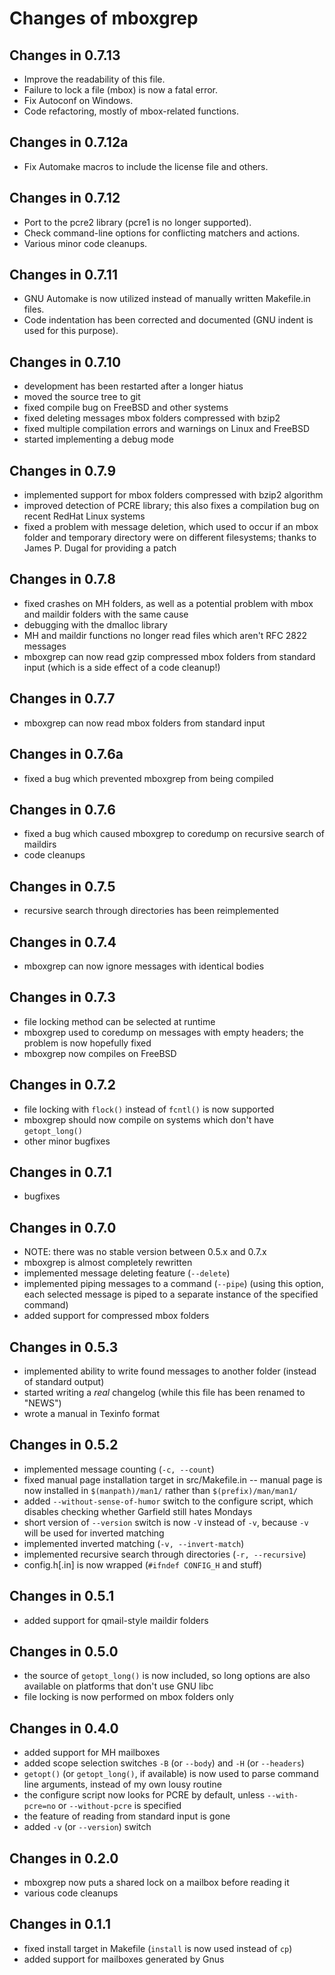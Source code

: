 # Changes of mboxgrep

## Changes in 0.7.13

- Improve the readability of this file.
- Failure to lock a file (mbox) is now a fatal error.
- Fix Autoconf on Windows.
- Code refactoring, mostly of mbox-related functions.

## Changes in 0.7.12a

- Fix Automake macros to include the license file and others.

## Changes in 0.7.12

- Port to the pcre2 library (pcre1 is no longer supported).
- Check command-line options for conflicting matchers and actions.
- Various minor code cleanups.

## Changes in 0.7.11

- GNU Automake is now utilized instead of manually written Makefile.in files.
- Code indentation has been corrected and documented (GNU indent is used for this purpose).

## Changes in 0.7.10

- development has been restarted after a longer hiatus
- moved the source tree to git
- fixed compile bug on FreeBSD and other systems
- fixed deleting messages mbox folders compressed with bzip2
- fixed multiple compilation errors and warnings on Linux and FreeBSD
- started implementing a debug mode

## Changes in 0.7.9

- implemented support for mbox folders compressed with bzip2 algorithm
- improved detection of PCRE library; this also fixes a compilation bug
  on recent RedHat Linux systems
- fixed a problem with message deletion, which used to occur if an mbox
  folder and temporary directory were on different filesystems;
  thanks to James P. Dugal <jpd AT louisiana.edu> for providing a patch

## Changes in 0.7.8

- fixed crashes on MH folders, as well as a potential problem with mbox
  and maildir folders with the same cause
- debugging with the dmalloc library
- MH and maildir functions no longer read files which aren't RFC 2822 messages
- mboxgrep can now read gzip compressed mbox folders from standard input
  (which is a side effect of a code cleanup!)

## Changes in 0.7.7

- mboxgrep can now read mbox folders from standard input

## Changes in 0.7.6a

- fixed a bug which prevented mboxgrep from being compiled

## Changes in 0.7.6

- fixed a bug which caused mboxgrep to coredump on recursive search of 
  maildirs
- code cleanups

## Changes in 0.7.5

- recursive search through directories has been reimplemented

## Changes in 0.7.4

- mboxgrep can now ignore messages with identical bodies

## Changes in 0.7.3

- file locking method can be selected at runtime
- mboxgrep used to coredump on messages with empty headers; the problem is 
  now hopefully fixed
- mboxgrep now compiles on FreeBSD

## Changes in 0.7.2

- file locking with `flock()` instead of `fcntl()` is now supported
- mboxgrep should now compile on systems which don't have `getopt_long()`
- other minor bugfixes

## Changes in 0.7.1

- bugfixes

## Changes in 0.7.0

- NOTE: there was no stable version between 0.5.x and 0.7.x
- mboxgrep is almost completely rewritten
- implemented message deleting feature (`--delete`)
- implemented piping messages to a command (`--pipe`) (using this option, 
  each selected message is piped to a separate instance of the specified
  command)
- added support for compressed mbox folders

## Changes in 0.5.3

- implemented ability to write found messages to another folder (instead
  of standard output)
- started writing a *real* changelog (while this file has been renamed to
  "NEWS")
- wrote a manual in Texinfo format

## Changes in 0.5.2

- implemented message counting (`-c, --count`)
- fixed manual page installation target in src/Makefile.in -- manual page 
  is now installed in `$(manpath)/man1/` rather than `$(prefix)/man/man1/`
- added `--without-sense-of-humor` switch to the configure script, which
  disables checking whether Garfield still hates Mondays
- short version of `--version` switch is now `-V` instead of `-v`, 
  because `-v` will be used for inverted matching
- implemented inverted matching (`-v, --invert-match`)
- implemented recursive search through directories (`-r, --recursive`)
- config.h[.in] is now wrapped (`#ifndef CONFIG_H` and stuff)

## Changes in 0.5.1

- added support for qmail-style maildir folders

## Changes in 0.5.0

- the source of `getopt_long()` is now included, so long options are also available
  on platforms that don't use GNU libc
- file locking is now performed on mbox folders only

## Changes in 0.4.0

- added support for MH mailboxes
- added scope selection switches `-B` (or `--body`) and `-H` (or `--headers`)
- `getopt()` (or `getopt_long()`, if available) is now used to parse command line
  arguments, instead of my own lousy routine
- the configure script now looks for PCRE by default, unless `--with-pcre=no` or
  `--without-pcre` is specified
- the feature of reading from standard input is gone
- added `-v` (or `--version`) switch

## Changes in 0.2.0

- mboxgrep now puts a shared lock on a mailbox before reading it
- various code cleanups

## Changes in 0.1.1

- fixed install target in Makefile (`install` is now used instead of `cp`)
- added support for mailboxes generated by Gnus
